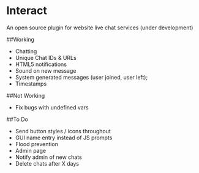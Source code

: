 # Interact
An open source plugin for website live chat services (under development)

##Working
* Chatting
* Unique Chat IDs & URLs
* HTML5 notifications
* Sound on new message
* System generated messages (user joined, user left);
* Timestamps

##Not Working
* Fix bugs with undefined vars

##To Do
* Send button styles / icons throughout
* GUI name entry instead of JS prompts
* Flood prevention
* Admin page
* Notify admin of new chats
* Delete chats after X days